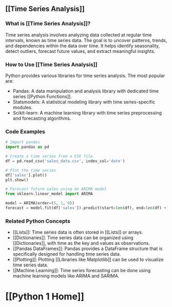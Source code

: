 ## [[Time Series Analysis]]

### What is [[Time Series Analysis]]?
Time series analysis involves analyzing data collected at regular time intervals, known as time series data. The goal is to uncover patterns, trends, and dependencies within the data over time. It helps identify seasonality, detect outliers, forecast future values, and extract meaningful insights.

### How to Use [[Time Series Analysis]]
Python provides various libraries for time series analysis. The most popular are:
- Pandas: A data manipulation and analysis library with dedicated time series [[Python Functions]].
- Statsmodels: A statistical modeling library with time series-specific modules.
- Scikit-learn: A machine learning library with time series preprocessing and forecasting algorithms.

### Code Examples
```python
# Import pandas
import pandas as pd

# Create a time series from a CSV file
df = pd.read_csv('sales_data.csv', index_col='date')

# Plot the time series
df['sales'].plot()
plt.show()

# Forecast future sales using an ARIMA model
from sklearn.linear_model import ARIMA

model = ARIMA(order=(5, 1, 0))
forecast = model.fit(df['sales']).predict(start=len(df), end=len(df) + 12)
```

### Related Python Concepts

- [[Lists]]: Time series data is often stored in [[Lists]] or arrays.
- [[Dictionaries]]: Time series data can be organized using [[Dictionaries]], with time as the key and values as observations.
- [[Pandas DataFrames]]: Pandas provides a DataFrame structure that is specifically designed for handling time series data.
- [[Plotting]]: Plotting [[Libraries like Matplotlib]] can be used to visualize time series data.
- [[Machine Learning]]: Time series forecasting can be done using machine learning models like ARIMA and SARIMA.
# [[Python 1 Home]]